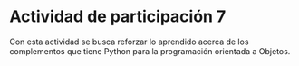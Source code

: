 # Actividad de participación 7

Con esta actividad se busca reforzar lo aprendido acerca de los complementos
que tiene Python para la programación orientada a Objetos.